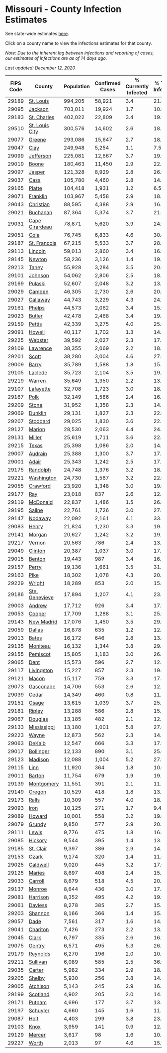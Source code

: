 # Missouri - County Infection Estimates

See state-wide estimates [here](/infections/us-mo).

Click on a county name to view the infections estimates for that county.

*Note: Due to the inherent lag between infections and reporting of cases, our estimates of infections are as of 14 days ago.*

*Last updated: December 12, 2020*

|   FIPS Code |                           County |   Population |   Confirmed Cases |   % Currently Infected |   % Total Infected |
|-------------|----------------------------------|--------------|-------------------|------------------------|--------------------|
|       29189 |           [St. Louis](st.-louis) |      994,205 |            58,921 |                    3.4 |               21.4 |
|       29095 |               [Jackson](jackson) |      703,011 |            19,924 |                    1.7 |               10.0 |
|       29183 |       [St. Charles](st.-charles) |      402,022 |            22,809 |                    3.4 |               19.9 |
|       29510 | [St. Louis City](st.-louis-city) |      300,576 |            14,602 |                    2.6 |               18.3 |
|       29077 |                 [Greene](greene) |      293,086 |            15,647 |                    2.7 |               18.1 |
|       29047 |                     [Clay](clay) |      249,948 |             5,254 |                    1.1 |                7.5 |
|       29099 |           [Jefferson](jefferson) |      225,081 |            12,667 |                    3.7 |               19.6 |
|       29019 |                   [Boone](boone) |      180,463 |            11,450 |                    2.9 |               22.1 |
|       29097 |                 [Jasper](jasper) |      121,328 |             8,929 |                    2.8 |               26.0 |
|       29037 |                     [Cass](cass) |      105,780 |             4,460 |                    2.8 |               14.5 |
|       29165 |                 [Platte](platte) |      104,418 |             1,931 |                    1.2 |                6.5 |
|       29071 |             [Franklin](franklin) |      103,967 |             5,458 |                    2.9 |               18.1 |
|       29043 |           [Christian](christian) |       88,595 |             4,388 |                    2.9 |               16.5 |
|       29021 |             [Buchanan](buchanan) |       87,364 |             5,374 |                    3.7 |               21.9 |
|       29031 | [Cape Girardeau](cape-girardeau) |       78,871 |             5,620 |                    3.9 |               24.6 |
|       29051 |                     [Cole](cole) |       76,745 |             6,833 |                    4.6 |               30.4 |
|       29187 |     [St. Francois](st.-francois) |       67,215 |             5,533 |                    3.7 |               28.2 |
|       29113 |               [Lincoln](lincoln) |       59,013 |             2,860 |                    3.4 |               16.9 |
|       29145 |                 [Newton](newton) |       58,236 |             3,126 |                    1.4 |               19.7 |
|       29213 |                   [Taney](taney) |       55,928 |             3,284 |                    3.5 |               20.0 |
|       29101 |               [Johnson](johnson) |       54,062 |             2,806 |                    2.5 |               18.3 |
|       29169 |               [Pulaski](pulaski) |       52,607 |             2,048 |                    3.2 |               13.1 |
|       29029 |                 [Camden](camden) |       46,305 |             2,730 |                    2.6 |               20.0 |
|       29027 |             [Callaway](callaway) |       44,743 |             3,229 |                    4.3 |               24.7 |
|       29161 |                 [Phelps](phelps) |       44,573 |             2,062 |                    3.4 |               15.6 |
|       29023 |                 [Butler](butler) |       42,478 |             2,468 |                    3.4 |               19.8 |
|       29159 |                 [Pettis](pettis) |       42,339 |             3,275 |                    4.0 |               25.6 |
|       29091 |                 [Howell](howell) |       40,117 |             1,702 |                    1.3 |               14.3 |
|       29225 |               [Webster](webster) |       39,592 |             2,027 |                    2.3 |               17.1 |
|       29109 |             [Lawrence](lawrence) |       38,355 |             2,069 |                    2.2 |               18.2 |
|       29201 |                   [Scott](scott) |       38,280 |             3,004 |                    4.6 |               27.6 |
|       29009 |                   [Barry](barry) |       35,789 |             1,588 |                    1.8 |               15.3 |
|       29105 |               [Laclede](laclede) |       35,723 |             2,104 |                    3.5 |               19.4 |
|       29219 |                 [Warren](warren) |       35,649 |             1,350 |                    2.2 |               13.2 |
|       29107 |           [Lafayette](lafayette) |       32,708 |             1,723 |                    3.0 |               18.2 |
|       29167 |                     [Polk](polk) |       32,149 |             1,586 |                    2.4 |               16.2 |
|       29209 |                   [Stone](stone) |       31,952 |             1,358 |                    2.3 |               14.3 |
|       29069 |               [Dunklin](dunklin) |       29,131 |             1,827 |                    2.3 |               22.0 |
|       29207 |             [Stoddard](stoddard) |       29,025 |             1,830 |                    3.6 |               22.1 |
|       29127 |                 [Marion](marion) |       28,530 |             2,063 |                    4.4 |               24.5 |
|       29131 |                 [Miller](miller) |       25,619 |             1,711 |                    3.6 |               22.5 |
|       29215 |                   [Texas](texas) |       25,398 |             1,086 |                    2.0 |               14.2 |
|       29007 |               [Audrain](audrain) |       25,388 |             1,300 |                    3.7 |               17.8 |
|       29001 |                   [Adair](adair) |       25,343 |             1,242 |                    2.5 |               17.1 |
|       29175 |             [Randolph](randolph) |       24,748 |             1,376 |                    3.2 |               18.8 |
|       29221 |         [Washington](washington) |       24,730 |             1,587 |                    3.2 |               22.0 |
|       29055 |             [Crawford](crawford) |       23,920 |             1,348 |                    3.0 |               19.0 |
|       29177 |                       [Ray](ray) |       23,018 |               837 |                    2.6 |               12.5 |
|       29119 |             [McDonald](mcdonald) |       22,837 |             1,486 |                    1.5 |               26.6 |
|       29195 |                 [Saline](saline) |       22,761 |             1,726 |                    3.0 |               27.9 |
|       29147 |               [Nodaway](nodaway) |       22,092 |             2,161 |                    4.1 |               33.5 |
|       29083 |                   [Henry](henry) |       21,824 |             1,230 |                    3.3 |               19.5 |
|       29141 |                 [Morgan](morgan) |       20,627 |             1,242 |                    3.2 |               19.7 |
|       29217 |                 [Vernon](vernon) |       20,563 |               786 |                    2.4 |               13.1 |
|       29049 |               [Clinton](clinton) |       20,387 |             1,037 |                    3.0 |               17.1 |
|       29015 |                 [Benton](benton) |       19,443 |               987 |                    3.4 |               16.3 |
|       29157 |                   [Perry](perry) |       19,136 |             1,661 |                    3.5 |               31.7 |
|       29163 |                     [Pike](pike) |       18,302 |             1,078 |                    4.3 |               20.5 |
|       29229 |                 [Wright](wright) |       18,289 |               853 |                    2.0 |               15.4 |
|       29186 | [Ste. Genevieve](ste.-genevieve) |       17,894 |             1,207 |                    4.1 |               23.3 |
|       29003 |                 [Andrew](andrew) |       17,712 |               926 |                    3.4 |               17.9 |
|       29053 |                 [Cooper](cooper) |       17,709 |             1,288 |                    3.1 |               25.0 |
|       29143 |         [New Madrid](new-madrid) |       17,076 |             1,450 |                    3.5 |               29.6 |
|       29059 |                 [Dallas](dallas) |       16,878 |               635 |                    1.2 |               12.8 |
|       29013 |                   [Bates](bates) |       16,172 |               646 |                    2.8 |               13.4 |
|       29135 |             [Moniteau](moniteau) |       16,132 |             1,344 |                    3.8 |               29.5 |
|       29155 |             [Pemiscot](pemiscot) |       15,805 |             1,183 |                    3.0 |               26.5 |
|       29065 |                     [Dent](dent) |       15,573 |               596 |                    2.7 |               12.8 |
|       29117 |         [Livingston](livingston) |       15,227 |               857 |                    2.3 |               19.0 |
|       29121 |                   [Macon](macon) |       15,117 |               759 |                    3.3 |               17.4 |
|       29073 |           [Gasconade](gasconade) |       14,706 |               553 |                    2.6 |               12.7 |
|       29039 |                   [Cedar](cedar) |       14,349 |               460 |                    0.8 |               11.2 |
|       29151 |                   [Osage](osage) |       13,615 |             1,039 |                    3.7 |               25.5 |
|       29181 |                 [Ripley](ripley) |       13,288 |               586 |                    2.8 |               15.5 |
|       29067 |               [Douglas](douglas) |       13,185 |               482 |                    2.1 |               12.3 |
|       29133 |       [Mississippi](mississippi) |       13,180 |             1,001 |                    5.8 |               27.0 |
|       29223 |                   [Wayne](wayne) |       12,873 |               562 |                    2.3 |               14.5 |
|       29063 |                 [DeKalb](dekalb) |       12,547 |               666 |                    3.3 |               17.9 |
|       29017 |           [Bollinger](bollinger) |       12,133 |               890 |                    3.1 |               25.0 |
|       29123 |               [Madison](madison) |       12,088 |             1,004 |                    5.2 |               27.9 |
|       29115 |                     [Linn](linn) |       11,920 |               364 |                    1.8 |               10.6 |
|       29011 |                 [Barton](barton) |       11,754 |               679 |                    1.9 |               19.7 |
|       29139 |         [Montgomery](montgomery) |       11,551 |               391 |                    2.1 |               11.7 |
|       29149 |                 [Oregon](oregon) |       10,529 |               418 |                    1.8 |               13.3 |
|       29173 |                   [Ralls](ralls) |       10,309 |               557 |                    4.0 |               18.5 |
|       29093 |                     [Iron](iron) |       10,125 |               271 |                    1.7 |                9.4 |
|       29089 |                 [Howard](howard) |       10,001 |               558 |                    3.2 |               19.0 |
|       29079 |                 [Grundy](grundy) |        9,850 |               577 |                    2.9 |               20.7 |
|       29111 |                   [Lewis](lewis) |        9,776 |               475 |                    1.8 |               16.6 |
|       29085 |               [Hickory](hickory) |        9,544 |               395 |                    1.4 |               13.7 |
|       29185 |           [St. Clair](st.-clair) |        9,397 |               386 |                    2.9 |               14.2 |
|       29153 |                   [Ozark](ozark) |        9,174 |               320 |                    1.4 |               11.6 |
|       29025 |             [Caldwell](caldwell) |        9,020 |               445 |                    3.2 |               17.0 |
|       29125 |                 [Maries](maries) |        8,697 |               408 |                    2.4 |               15.8 |
|       29033 |               [Carroll](carroll) |        8,679 |               518 |                    4.5 |               20.5 |
|       29137 |                 [Monroe](monroe) |        8,644 |               436 |                    3.0 |               17.4 |
|       29081 |             [Harrison](harrison) |        8,352 |               495 |                    4.2 |               19.9 |
|       29061 |               [Daviess](daviess) |        8,278 |               385 |                    2.7 |               15.5 |
|       29203 |               [Shannon](shannon) |        8,166 |               366 |                    1.4 |               15.4 |
|       29057 |                     [Dade](dade) |        7,561 |               317 |                    1.6 |               14.2 |
|       29041 |             [Chariton](chariton) |        7,426 |               273 |                    2.2 |               13.1 |
|       29045 |                   [Clark](clark) |        6,797 |               335 |                    2.6 |               16.9 |
|       29075 |                 [Gentry](gentry) |        6,571 |               495 |                    5.3 |               26.9 |
|       29179 |             [Reynolds](reynolds) |        6,270 |               196 |                    2.0 |               10.9 |
|       29211 |             [Sullivan](sullivan) |        6,089 |               585 |                    2.5 |               36.0 |
|       29035 |                 [Carter](carter) |        5,982 |               334 |                    2.9 |               18.8 |
|       29205 |                 [Shelby](shelby) |        5,930 |               256 |                    3.8 |               14.8 |
|       29005 |             [Atchison](atchison) |        5,143 |               245 |                    2.9 |               16.2 |
|       29199 |             [Scotland](scotland) |        4,902 |               205 |                    2.0 |               14.9 |
|       29171 |                 [Putnam](putnam) |        4,696 |               177 |                    3.7 |               13.4 |
|       29197 |             [Schuyler](schuyler) |        4,660 |               145 |                    1.6 |               11.1 |
|       29087 |                     [Holt](holt) |        4,403 |               299 |                    3.8 |               23.4 |
|       29103 |                     [Knox](knox) |        3,959 |               141 |                    0.9 |               12.7 |
|       29129 |                 [Mercer](mercer) |        3,617 |                98 |                    1.6 |               10.3 |
|       29227 |                   [Worth](worth) |        2,013 |                97 |                    4.6 |               15.9 |